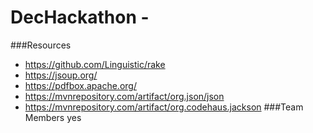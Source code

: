# DecHackathon - 

###Resources 
- https://github.com/Linguistic/rake 
- https://jsoup.org/ 
- https://pdfbox.apache.org/ 
- https://mvnrepository.com/artifact/org.json/json
- https://mvnrepository.com/artifact/org.codehaus.jackson
###Team Members
yes